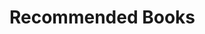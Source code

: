 # Recommended Books

<div id="books"></div>

<script src="/fs-student-guide/app/books.js"></script>

